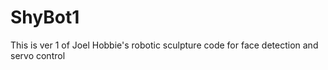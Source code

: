 # ShyBot1
This is ver 1 of Joel Hobbie's robotic sculpture code for face detection and servo control
